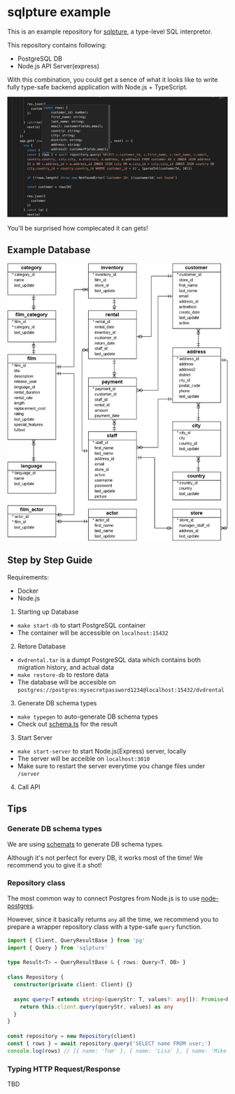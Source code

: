 # sqlpture example
This is an example repository for [sqlpture](https://github.com/andoshin11/sqlpture), a type-level SQL interpretor.

This repository contains following:

- PostgreSQL DB
- Node.js API Server(express)

With this combination, you could get a sence of what it looks like to write fully type-safe backend application with Node.js + TypeScript.

![DEMO 01](./demo01.png)

You'll be surprised how complecated it can gets!

## Example Database

![DVD Rental](./dvd-rental-sample-database-diagram.png)

## Step by Step Guide

Requirements:
- Docker
- Node.js

1. Starting up Database
 - `make start-db` to start PostgreSQL container
 - The container will be accessible on `localhost:15432`

2. Retore Database
  - `dvdrental.tar` is a dumpt PostgreSQL data which contains both migration history, and actual data
  - `make restore-db` to restore data
  - The database will be accesible on `postgres://postgres:mysecretpassword1234@localhost:15432/dvdrental`

3. Generate DB schema types
  - `make typegen` to auto-generate DB schema types
  - Check out [schema.ts](./server/src/types/db/schema.ts) for the result

3. Start Server
  - `make start-server` to start Node.js(Express) server, locally
  - The server will be acceible on `localhost:3010`
  - Make sure to restart the server everytime you change files under `/server`

4. Call API
  
## Tips
### Generate DB schema types
We are using [schemats](https://github.com/SweetIQ/schemats) to generate DB schema types.

Although it's not perfect for every DB, it works most of the time! We recommend you to give it a shot!


### Repository class
The most common way to connect Postgres from Node.js is to use [node-postgres](https://node-postgres.com/).

However, since it basically returns `any` all the time, we recommend you to prepare a wrapper repository class with a type-safe `query` function.

```typescript
import { Client, QueryResultBase } from 'pg'
import { Query } from 'sqlpture'

type Result<T> = QueryResultBase & { rows: Query<T, DB> }

class Repository {
  constructor(private client: Client) {}

  async query<T extends string>(queryStr: T, values?: any[]): Promise<Result<T>> {
    return this.client.query(queryStr, values) as any
  }
}

const repository = new Repository(client)
const { rows } = await repository.query('SELECT name FROM user;')
console.log(rows) // [{ name: 'Tom' }, { name: 'Lisa' }, { name: 'Mike' }] <- You'll get a type-safe result
```

### Typing HTTP Request/Response
TBD
